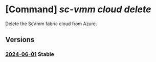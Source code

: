 # [Command] _sc-vmm cloud delete_

Delete the ScVmm fabric cloud from Azure.

## Versions

### [2024-06-01](/Resources/mgmt-plane/L3N1YnNjcmlwdGlvbnMve30vcmVzb3VyY2Vncm91cHMve30vcHJvdmlkZXJzL21pY3Jvc29mdC5zY3ZtbS9jbG91ZHMve30=/2024-06-01.xml) **Stable**

<!-- mgmt-plane /subscriptions/{}/resourcegroups/{}/providers/microsoft.scvmm/clouds/{} 2024-06-01 -->
